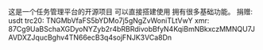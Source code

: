 这是一个任务管理平台的开源项目 可以直接搭建使用 拥有很多基础功能。
捐赠:
usdt trc20: TNGMbVfaFS5bYDMo7j5gNgZvWoniTLtVwY
xmr: 87Cg9UaBSchaXGDyoNYZyb2r4bRBRdivobBfyN4KqiBmNBkxczMMNQU7JAVDXZJqucBghv4TN66ecB3q4sojFNJK3VCa8Dn